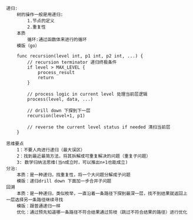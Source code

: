 	递归:
		树的操作一般是用递归:
			1.节点的定义
			2.重复性
		本质
			循环:通过函数体来进行的循环
		模版（go）
	
		func recursion(level int, p1 int, p2 int, ...) {
			// recursion terminator 递归终极条件
			if level > MAX_LEVEL {
				process_result
				return
			}
			
			// process logic in current level 处理当前层逻辑
			process(level, data, ...)

			// drill down 下探到下一层
			recursion(level+1, p1)

			// reverse the current level status if needed 清扫当前层
		}
	
	思维要点
		1：不要人肉进行递归（最大误区）
		2：找到最近最简方法，将其拆解成可重复解决的问题（重复子问题）
		3: 数学归纳法思维(当n成立时，可以推出n+1也能成立)
	分治:
		本质：是一种递归，找重复性，将一个大问题分解成子问题
		模版：递归drill down 下面加一步合并子问题
	回溯
		本质：是一种递归，类似枚举，一直沿着一条路径下探到最深一层，找不到结果就返回上一层选择另一条路径继续寻找
		模版：跟普通递归一样
		优化：通过预先知道哪一条路径不符合结果通过剪枝（跳过不符合结果的路径）进行优化
			
